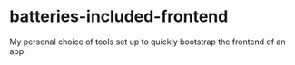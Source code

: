 # batteries-included-frontend
My personal choice of tools set up to quickly bootstrap the frontend of an app.
